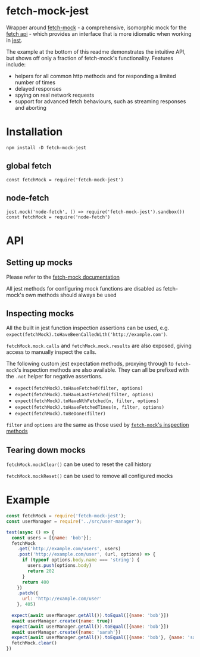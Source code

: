 # fetch-mock-jest

Wrapper around [fetch-mock](http://www.wheresrhys.co.uk/fetch-mock) - a comprehensive, isomorphic mock for the [fetch api](https://developer.mozilla.org/en-US/docs/Web/API/Fetch_API) - which provides an interface that is more idiomatic when working in [jest](https://jestjs.io).

The example at the bottom of this readme demonstrates the intuitive API, but shows off only a fraction of fetch-mock's functionality. Features include:

- helpers for all common http methods and for responding a limited number of times
- delayed responses
- spying on real network requests
- support for advanced fetch behaviours, such as streaming responses and aborting

# Installation

`npm install -D fetch-mock-jest`

## global fetch

`const fetchMock = require('fetch-mock-jest')`

## node-fetch

```
jest.mock('node-fetch', () => require('fetch-mock-jest').sandbox())
const fetchMock = require('node-fetch')
```

# API

## Setting up mocks

Please refer to the [fetch-mock documentation](http://wheresrhys.co.uk/fetch-mock)

All jest methods for configuring mock functions are disabled as fetch-mock's own methods should always be used

## Inspecting mocks

All the built in jest function inspection assertions can be used, e.g. `expect(fetchMock).toHaveBeenCalledWith('http://example.com')`.

`fetchMock.mock.calls` and `fetchMock.mock.results` are also exposed, giving access to manually inspect the calls.

The following custom jest expectation methods, proxying through to `fetch-mock`'s inspection methods are also available. They can all be prefixed with the `.not` helper for negative assertions.

- `expect(fetchMock).toHaveFetched(filter, options)`
- `expect(fetchMock).toHaveLastFetched(filter, options)`
- `expect(fetchMock).toHaveNthFetched(n, filter, options)`
- `expect(fetchMock).toHaveFetchedTimes(n, filter, options)`
- `expect(fetchMock).toBeDone(filter)`

`filter` and `options` are the same as those used by [`fetch-mock`'s inspection methods](http://www.wheresrhys.co.uk/fetch-mock/#api-inspectionfundamentals)

## Tearing down mocks

`fetchMock.mockClear()` can be used to reset the call history

`fetchMock.mockReset()` can be used to remove all configured mocks

# Example

```js
const fetchMock = require('fetch-mock-jest');
const userManager = require('../src/user-manager');

test(async () => {
  const users = [{name: 'bob'}];
  fetchMock
    .get('http://example.com/users', users)
    .post('http://example.com/user', (url, options) => {
      if (typeof options.body.name === 'string') {
        users.push(options.body)
        return 202
      }
      return 400
    })
    .patch({
      url: 'http://example.com/user'
    }, 405)
    
  expect(await userManager.getAll()).toEqual([{name: 'bob'}])
  await userManager.create({name: true})
  expect(await userManager.getAll()).toEqual([{name: 'bob'}])
  await userManager.create({name: 'sarah'})   
  expect(await userManager.getAll()).toEqual([{name: 'bob'}, {name: 'sarah'}])
  fetchMock.clear()
})

```
